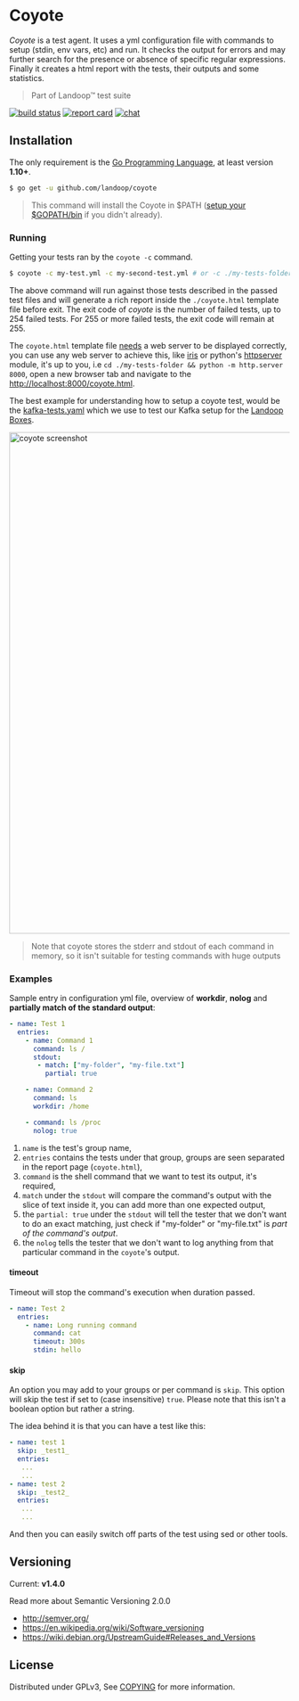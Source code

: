 # Coyote

_Coyote_ is a test agent. It uses a yml configuration file with commands to setup
(stdin, env vars, etc) and run. It checks the output for errors and may further
search for the presence or absence of specific regular expressions. Finally it
creates a html report with the tests, their outputs and some statistics.

> Part of Landoop™ test suite

[![build status](https://img.shields.io/travis/Landoop/coyote/master.svg?style=flat-square)](https://travis-ci.org/Landoop/coyote) [![report card](https://img.shields.io/badge/report%20card-a%2B-ff3333.svg?style=flat-square)](http://goreportcard.com/report/Landoop/coyote) [![chat](https://img.shields.io/badge/join-%20chat-00BCD4.svg?style=flat-square)](https://slackpass.io/landoop-community)

## Installation

The only requirement is the [Go Programming Language](https://golang.org/dl), at least version **1.10+**.

```sh
$ go get -u github.com/landoop/coyote
```

> This command will install the Coyote in $PATH ([setup your $GOPATH/bin](https://github.com/golang/go/wiki/SettingGOPATH) if you didn't already).

### Running

Getting your tests ran by the `coyote -c` command.

```sh
$ coyote -c my-test.yml -c my-second-test.yml # or -c ./my-tests-folder to load all yaml tests from a particular folder
```

The above command will run against those tests described in the passed test files and will generate a rich report inside the `./coyote.html` template file before exit. The exit code of _coyote_ is the number of failed tests, up to 254 failed tests.
For 255 or more failed tests, the exit code will remain at 255.

The `coyote.html` template file [needs](https://github.com/Landoop/coyote/pull/4#issuecomment-372636427) a web server to be displayed correctly, you can use any web server to achieve this, like [iris](https://iris-go.com) or python's [httpserver](https://docs.python.org/3/library/http.server.html) module, it's up to you, i.e `cd ./my-tests-folder && python -m http.server 8000`, open a new browser tab and navigate to the <http://localhost:8000/coyote.html>.

The best example for understanding how to setup a coyote test, would be the
[kafka-tests.yaml](https://github.com/Landoop/coyote/blob/master/tests/kafka-tests.yml)
which we use to test our Kafka setup for the
[Landoop Boxes](https://docs.landoop.com/pages/your-box/).

<img src="https://storage.googleapis.com/wch/coyote.png" alt="coyote screenshot" type="image/png" width="900">

> Note that coyote stores the stderr and stdout of each command in memory, so
it isn't suitable for testing commands with huge outputs

### Examples

Sample entry in configuration yml file, overview of **workdir**, **nolog** and **partially match of the standard output**:

```yml
- name: Test 1
  entries:
    - name: Command 1
      command: ls /
      stdout:
       - match: ["my-folder", "my-file.txt"]
         partial: true

    - name: Command 2
      command: ls
      workdir: /home

    - command: ls /proc
      nolog: true
```

1. `name` is the test's group name,
2. `entries` contains the tests under that group, groups are seen separated in the report page (`coyote.html`),
3. `command` is the shell command that we want to test its output, it's required,
4. `match` under the `stdout` will compare the command's output with the slice of text inside it, you can add more than one expected output,
5. the `partial: true` under the `stdout` will tell the tester that we don't want to do an exact matching, just check if "my-folder" or "my-file.txt" is *part of the command's output*.
6. the `nolog` tells the tester that we don't want to log anything from that particular command in the `coyote`'s output.

#### timeout

Timeout will stop the command's execution when duration passed.

```yml
- name: Test 2
  entries:
    - name: Long running command
      command: cat
      timeout: 300s
      stdin: hello

```

#### skip

An option you may add to your groups or per command is `skip`. This option will
skip the test if set to (case insensitive) `true`. Please note that this isn't
a boolean option but rather a string.

The idea behind it is that you can have a test like this:

```yml
- name: test 1
  skip: _test1_
  entries:
   ...
   ...
- name: test 2
  skip: _test2_
  entries:
   ...
   ...
```



And then you can easily switch off parts of the test using sed or other tools.

## Versioning

Current: **v1.4.0**

Read more about Semantic Versioning 2.0.0

- http://semver.org/
- https://en.wikipedia.org/wiki/Software_versioning
- https://wiki.debian.org/UpstreamGuide#Releases_and_Versions

## License

Distributed under GPLv3, See [COPYING](COPYING) for more information.
